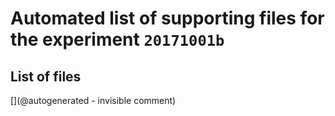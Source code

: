# Automated list of supporting files for the __experiment `20171001b`__

## List of files

[](@autogenerated - invisible comment)